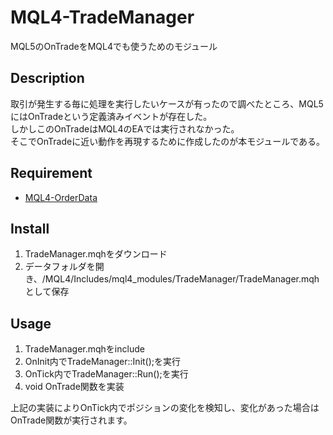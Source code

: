 # MQL4-TradeManager
MQL5のOnTradeをMQL4でも使うためのモジュール


## Description
取引が発生する毎に処理を実行したいケースが有ったので調べたところ、MQL5にはOnTradeという定義済みイベントが存在した。  
しかしこのOnTradeはMQL4のEAでは実行されなかった。  
そこでOnTradeに近い動作を再現するために作成したのが本モジュールである。  


## Requirement
- [MQL4-OrderData](https://github.com/KeisukeIwabuchi/MQL4-OrderData)


## Install
1. TradeManager.mqhをダウンロード
2. データフォルダを開き、/MQL4/Includes/mql4_modules/TradeManager/TradeManager.mqhとして保存


## Usage
1. TradeManager.mqhをinclude
2. OnInit内でTradeManager::Init();を実行
3. OnTick内でTradeManager::Run();を実行
4. void OnTrade関数を実装

上記の実装によりOnTick内でポジションの変化を検知し、変化があった場合はOnTrade関数が実行されます。

